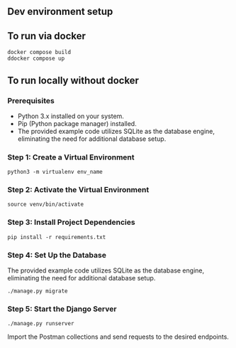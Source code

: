 ## Dev environment setup
## To run via docker

```
docker compose build
ddocker compose up
```


## To run locally without docker
### Prerequisites
- Python 3.x installed on your system.
- Pip (Python package manager) installed.
- The provided example code utilizes SQLite as the database engine, eliminating the need for additional database setup.

### Step 1: Create a Virtual Environment

```
python3 -m virtualenv env_name
```

### Step 2: Activate the Virtual Environment
```
source venv/bin/activate
```
### Step 3: Install Project Dependencies
```
pip install -r requirements.txt
```
### Step 4: Set Up the Database
The provided example code utilizes SQLite as the database engine, eliminating the need for additional database setup.
```
./manage.py migrate
```
### Step 5: Start the Django Server
```
./manage.py runserver
```

Import the Postman collections and send requests to the desired endpoints.



